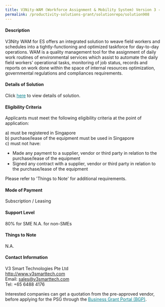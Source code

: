 ```yaml
---
title: V3Nity-WAM (Workforce Assignment & Mobility System) Version 3 - Package E
permalink: /productivity-solutions-grant/solutionrepo/solution908
---
```


#### Description

V3Nity WAM for ES offers an integrated solution to weave field workers and schedules into a tightly-functioning and optimized taskforce for day-to-day operations. WAM is a quality management tool for the assignment of daily work routines of environmental services which assist to automate the daily field workers' operational tasks, monitoring of job status, records and reports on work done within the space of internal resources optimization, governmental regulations and compliances requirements.

#### Details of Solution

Click <a href='https://gb-assist-staging.netlify.app/images/psg/V3_Smart_Technologies_20190019_Annex_3_20200625142705_Part_5.pdf' style='color:#037e8a'>here</a> to view details of solution.

#### Eligibility Criteria

Applicants must meet the following eligibility criteria at the point of application:

a) must be registered in Singapore <br>
b) purchase/lease of the equipment must be used in Singapore <br>
c) must not have:
- Made any payment to a supplier, vendor or third party in relation to the purchase/lease of the equipment
- Signed any contract with a supplier, vendor or third party in relation to the purchase/lease of the equipment

Please refer to 'Things to Note' for additional requirements.

#### Mode of Payment
Subscription / Leasing

#### Support Level
80% for SME
N.A. for non-SMEs

#### Things to Note
N.A.

#### Contact Information
V3 Smart Technologies Pte Ltd<br>http://www.v3smarttech.com<br>Email: sales@v3smarttech.com<br>Tel: +65 6488 4176

Interested companies can get a quotation from the pre-approved vendor, before applying for the PSG through the <a target='_blank' style='color:#037e8a' href='https://www.businessgrants.gov.sg/'>Business Grant Portal (BGP)</a>.

